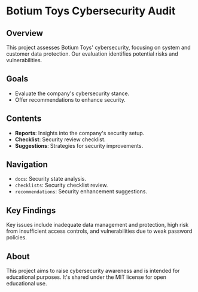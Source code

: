 # Botium Toys Cybersecurity Audit

## Overview
This project assesses Botium Toys' cybersecurity, focusing on system and customer data protection. Our evaluation identifies potential risks and vulnerabilities.

## Goals
- Evaluate the company's cybersecurity stance.
- Offer recommendations to enhance security.

## Contents
- **Reports**: Insights into the company's security setup.
- **Checklist**: Security review checklist.
- **Suggestions**: Strategies for security improvements.

## Navigation
- `docs`: Security state analysis.
- `checklists`: Security checklist review.
- `recommendations`: Security enhancement suggestions.

## Key Findings
Key issues include inadequate data management and protection, high risk from insufficient access controls, and vulnerabilities due to weak password policies.

## About
This project aims to raise cybersecurity awareness and is intended for educational purposes. It's shared under the MIT license for open educational use.
